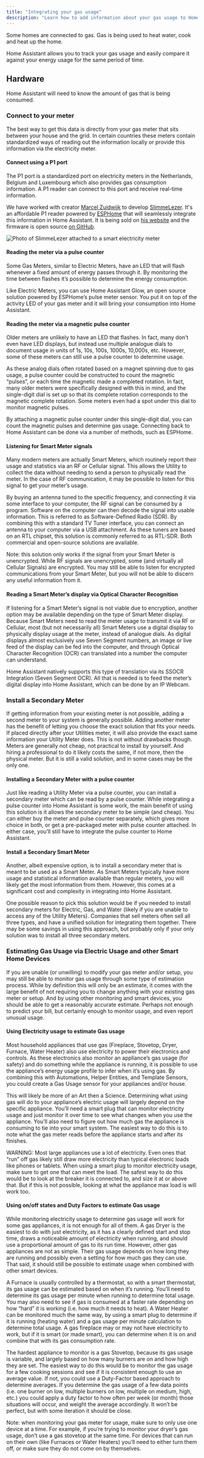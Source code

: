 ```yaml
---
title: "Integrating your gas usage"
description: "Learn how to add information about your gas usage to Home Assistant home energy management."
---
```


Some homes are connected to gas. Gas is being used to heat water, cook and heat up the home.

Home Assistant allows you to track your gas usage and easily compare it against your energy usage for the same period of time.

## Hardware

Home Assistant will need to know the amount of gas that is being consumed.

### Connect to your meter

The best way to get this data is directly from your gas meter that sits between your house and the grid. In certain countries these meters contain standardized ways of reading out the information locally or provide this information via the electricity meter.

#### Connect using a P1 port

The P1 port is a standardized port on electricity meters in the Netherlands, Belgium and Luxembourg which also provides gas consumption information. A P1 reader can connect to this port and receive real-time information.

We have worked with creator [Marcel Zuidwijk](https://www.zuidwijk.com) to develop [SlimmeLezer](https://www.slimmelezer.nl). It's an affordable P1 reader powered by [ESPHome](https://esphome.io) that will seamlessly integrate this information in Home Assistant. It is being sold on [his website](https://www.slimmelezer.nl) and the firmware is open source [on GitHub](https://github.com/zuidwijk/dsmr).

![Photo of SlimmeLezer attached to a smart electricity meter](/images/docs/energy/slimmelezer.jpg)

#### Reading the meter via a pulse counter

Some Gas Meters, similar to Electric Meters, have an LED that will flash whenever a fixed amount of energy passes through it. By monitoring the time between flashes it’s possible to determine the energy consumption.

Like Electric Meters, you can use Home Assistant Glow, an open source solution powered by ESPHome’s pulse meter sensor. You put it on top of the activity LED of your gas meter and it will bring your consumption into Home Assistant.

#### Reading the meter via a magnetic pulse counter

Older meters are unlikely to have an LED that flashes. In fact, many don’t even have LED displays, but instead use multiple analogue dials to document usage in units of 1s, 10s, 100s, 1000s, 10,000s, etc. However, some of these meters can still use a pulse counter to determine usage.

As these analog dials often rotated based on a magnet spinning due to gas usage, a pulse counter could be constructed to count the magnetic “pulses”, or each time the magnetic made a completed rotation. In fact, many older meters were specifically designed with this in mind, and the single-digit dial is set up so that its complete rotation corresponds to the magnetic complete rotation. Some meters even had a spot under this dial to monitor magnetic pulses. 

By attaching a magnetic pulse counter under this single-digit dial, you can count the magnetic pulses and determine gas usage. Connecting back to Home Assistant can be done via a number of methods, such as ESPHome.

#### Listening for Smart Meter signals

Many modern meters are actually Smart Meters, which routinely report their usage and statistics via an RF or Cellular signal. This allows the Utility to collect the data without needing to send a person to physically read the meter. In the case of RF communication, it may be possible to listen for this signal to get your meter’s usage.

By buying an antenna tuned to the specific frequency, and connecting it via some interface to your computer, the RF signal can be consumed by a program. Software on the computer can then decode the signal into usable information. This is referred to as Software-Defined Radio (SDR). By combining this with a standard TV Tuner interface, you can connect an antenna to your computer via a USB attachment. As these tuners are based on an RTL chipset, this solution is commonly referred to as RTL-SDR. Both commercial and open-source solutions are available.

Note: this solution only works if the signal from your Smart Meter is unencrypted. While RF signals are unencrypted, some (and virtually all Cellular Signals) are encrypted. You may still be able to listen for encrypted communications from your Smart Meter, but you will not be able to discern any useful information from it.

#### Reading a Smart Meter’s display via Optical Character Recognition

If listening for a Smart Meter’s signal is not viable due to encryption, another option may be available depending on the type of Smart Meter display. Because Smart Meters need to read the meter usage to transmit it via RF or Cellular, most (but not necessarily all) Smart Meters use a digital display to physically display usage at the meter, instead of analogue dials. As digital displays almost exclusively use Seven Segment numbers, an image or live feed of the display can be fed into the computer, and through Optical Character Recognition (OCR) can translated into a number the computer can understand.

Home Assistant natively supports this type of translation via its SSOCR Integration (Seven Segment OCR). All that is needed is to feed the meter’s digital display into Home Assistant, which can be done by an IP Webcam.

### Install a Secondary Meter

If getting information from your existing meter is not possible, adding a second meter to your system is generally possible. Adding another meter has the benefit of letting you choose the exact solution that fits your needs. If placed directly after your Utilities meter, it will also provide the exact same information your Utility Meter does. This is not without drawbacks though. Meters are generally not cheap, not practical to install by yourself. And hiring a professional to do it likely costs the same, if not more, then the physical meter. But it is still a valid solution, and in some cases may be the only one.

#### Installing a Secondary Meter with a pulse counter

Just like reading a Utility Meter via a pulse counter, you can install a secondary meter which can be read by a pulse counter. While integrating a pulse counter into Home Assistant is some work, the main benefit of using this solution is it allows the secondary meter to be simple (and cheap). You can either buy the meter and pulse counter separately, which gives more choice in both, or get a pre-packaged meter with pulse counter attached. In either case, you’ll still have to integrate the pulse counter to Home Assistant.

#### Install a Secondary Smart Meter

Another, albeit expensive option, is to install a secondary meter that is meant to be used as a Smart Meter. As Smart Meters typically have more usage and statistical information available than regular meters, you will likely get the most information from them. However, this comes at a significant cost and complexity in integrating into Home Assistant.

One possible reason to pick this solution would be if you needed to install secondary meters for Electric, Gas, and Water (likely if you are unable to access any of the Utility Meters). Companies that sell meters often sell all three types, and have a unified solution for integrating them together. There may be some savings in using this approach, but probably only if your only solution was to install all three secondary meters.

### Estimating Gas Usage via Electric Usage and other Smart Home Devices

If you are unable (or unwilling) to modify your gas meter and/or setup, you may still be able to monitor gas usage through some type of estimation process. While by definition this will only be an estimate, it comes with the large benefit of not requiring you to change anything with your existing gas meter or setup. And by using other monitoring and smart devices, you should be able to get a reasonably accurate estimate. Perhaps not enough to predict your bill, but certainly enough to monitor usage, and even report unusual usage. 

#### Using Electricity usage to estimate Gas usage

Most household appliances that use gas (Fireplace, Stovetop, Dryer, Furnace, Water Heater) also use electricity to power their electronics and controls. As these electronics also monitor an appliance’s gas usage (for safety) and do something while the appliance is running, it is possible to use the appliance’s energy usage profile to infer when it’s using gas. By combining this with Automations, Helper Entities, and Template Sensors, you could create a Gas Usage sensor for your appliances and/or house.

This will likely be more of an Art then a Science. Determining what using gas will do to your appliance’s electric usage will largely depend on the specific appliance. You’ll need a smart plug that can monitor electricity usage and just monitor it over time to see what changes when you use the appliance. You’ll also need to figure out how much gas the appliance is consuming to tie into your smart system. The easiest way to do this is to note what the gas meter reads before the appliance starts and after its finishes.

WARNING: Most large appliances use a lot of electricity. Even ones that “run” off gas likely still draw more electricity than typical electronic loads like phones or tablets. When using a smart plug to monitor electricity usage, make sure to get one that can meet the load. The safest way to do this would be to look at the breaker it is connected to, and size it at or above that. But if this is not possible, looking at what the appliance max load is will work too.

#### Using on/off states and Duty Factors to estimate Gas usage

While monitoring electricity usage to determine gas usage will work for some gas appliances, it is not enough for all of them. A gas Dryer is the easiest to do with just electricity, as it has a clearly defined start and stop time, draws a noticeable amount of electricity when running, and should use a proportional amount of gas to its run time. However, other gas appliances are not as simple. Their gas usage depends on how long they are running and possibly even a setting for how much gas they can use. That said, it should still be possible to estimate usage when combined with other smart devices.

A Furnace is usually controlled by a thermostat, so with a smart thermostat, its gas usage can be estimated based on when it’s running. You’ll need to determine its gas usage per minute when running to determine total usage. You may also need to see if gas is consumed at a faster rate depending on how “hard” it is working (i.e. how much it needs to heat). A Water Heater can be monitored much the same way, by using a smart plug to determine if it is running (heating water) and a gas usage per minute calculation to determine total usage. A gas fireplace may or may not have electricity to work, but if it is smart (or made smart), you can determine when it is on and combine that with its gas consumption rate.

The hardest appliance to monitor is a gas Stovetop, because its gas usage is variable, and largely based on how many burners are on and how high they are set. The easiest way to do this would be to monitor the gas usage for a few cooking sessions and see if it is consistent enough to use an average value. If not, you could use a Duty-Factor based approach to determine averages. If you determine the gas usage of a few data points (i.e. one burner on low, multiple burners on low, multiple on medium, high, etc.) you could apply a duty factor to how often per week (or month) those situations will occur, and weight the average accordingly. It won’t be perfect, but with some iteration it should be close.

Note: when monitoring your gas meter for usage, make sure to only use one device at a time. For example, if you’re trying to monitor your dryer’s gas usage, don’t use a gas stovetop at the same time. For devices that can run on their own (like Furnaces or Water Heaters) you’ll need to either turn them off, or make sure they do not come on by themselves.
